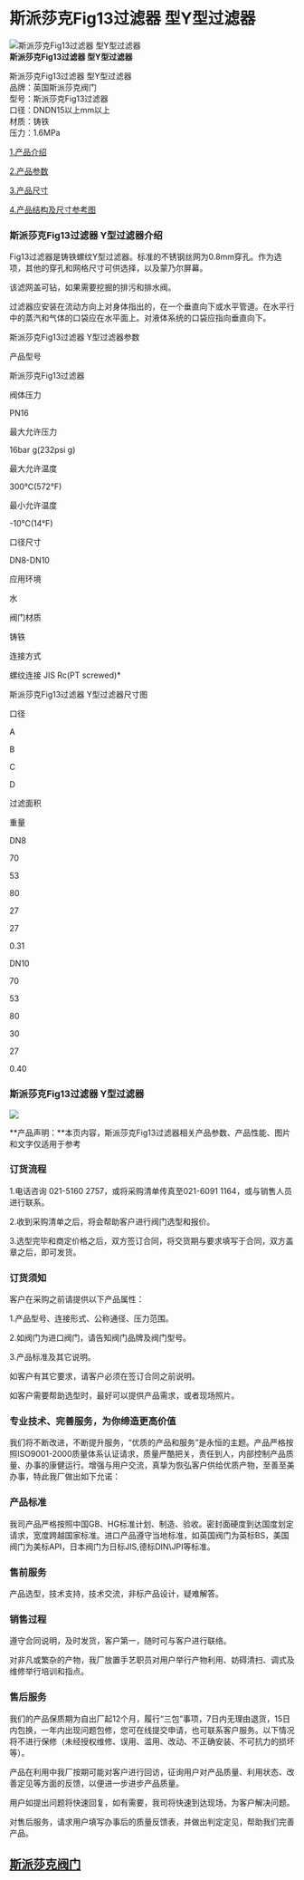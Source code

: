 
# 斯派莎克Fig13过滤器 型Y型过滤器

![斯派莎克Fig13过滤器 型Y型过滤器](/uploads/allimg/140515/1-1405152013180-L.jpg)  
**斯派莎克Fig13过滤器 型Y型过滤器**

斯派莎克Fig13过滤器 型Y型过滤器  
品牌：英国斯派莎克阀门  
型号：斯派莎克Fig13过滤器  
口径：DNDN15以上mm以上  
材质：铸铁  
压力：1.6MPa

[1.产品介绍](#1)

[2.产品参数](#2)

[3.产品尺寸](#3)

[4.产品结构及尺寸参考图](#4)

### 斯派莎克Fig13过滤器 Y型过滤器介绍

Fig13过滤器是铸铁螺纹Y型过滤器。标准的不锈钢丝网为0.8mm穿孔。作为选项，其他的穿孔和网格尺寸可供选择，以及蒙乃尔屏幕。

该滤网盖可钻，如果需要挖掘的排污和排水阀。

过滤器应安装在流动方向上对身体指出的，在一个垂直向下或水平管道。在水平行中的蒸汽和气体的口袋应在水平面上。对液体系统的口袋应指向垂直向下。

斯派莎克Fig13过滤器 Y型过滤器参数

产品型号

斯派莎克Fig13过滤器

阀体压力

PN16

最大允许压力

16bar g(232psi g)

最大允许温度

300℃(572°F)

最小允许温度

\-10℃(14°F)

口径尺寸

DN8-DN10

应用环境

水

阀门材质

铸铁

连接方式

螺纹连接 JIS Rc(PT screwed)\*

斯派莎克Fig13过滤器 Y型过滤器尺寸图

口径

A

B

C

D

过滤面积

重量

DN8

70

53

80

27

27

0.31

DN10

70

53

80

30

27

0.40

### 斯派莎克Fig13过滤器 Y型过滤器

![](/uploads/allimg/140515/1-140515195F9106.gif)

**产品声明：**本页内容，斯派莎克Fig13过滤器相关产品参数、产品性能、图片和文字仅适用于参考

### 订货流程

1.电话咨询 021-5160 2757，或将采购清单传真至021-6091 1164，或与销售人员进行联系。

2.收到采购清单之后，将会帮助客户进行阀门选型和报价。

3.选型完毕和商定价格之后，双方签订合同，将交货期与要求填写于合同，双方盖章之后，即可发货。

### 订货须知

客户在采购之前请提供以下产品属性：

1.产品型号、连接形式、公称通径、压力范围。

2.如阀门为进口阀门，请告知阀门品牌及阀门型号。

3.产品标准及其它说明。

如客户有其它要求，请客户必须在签订合同之前说明。

如客户需要帮助选型时，最好可以提供产品需求，或者现场照片。

### 专业技术、完善服务，为你缔造更高价值

我们将不断改进，不断提升服务，“优质的产品和服务”是永恒的主题。产品严格按照ISO9001-2000质量体系认证请求，质量严酷把关，责任到人，内部控制产品质量、办事的康健运行。增强与用户交流，真挚为恢弘客户供给优质产物，至善至美办事，特此我厂做出如下允诺：

### 产品标准

我司产品严格按照中国GB、HG标准计划、制造、验收。密封面硬度到达国度划定请求，宽度跨越国家标准。进口产品遵守当地标准，如英国阀门为英标BS，美国阀门为美标API，日本阀门为日标JIS,德标DIN\\JPI等标准。

### 售前服务

产品选型，技术支持，技术交流，非标产品设计，疑难解答。

### 销售过程

遵守合同说明，及时发货，客户第一，随时可与客户进行联络。

对非凡或繁杂的产物，我厂放置手艺职员对用户举行产物利用、妨碍清扫、调式及维修举行培训和指点。

### 售后服务

我们的产品保质期为自出厂起12个月，履行“三包”事项，7日内无理由退货，15日内包换，一年内出现问题包修，您可在线提交申请，也可联系客户服务。以下情况将不进行保修（未经授权维修、误用、滥用、改动、不正确安装、不可抗力的损坏等）。

产品在利用中我厂按期可能对客户进行回访，征询用户对产品质量、利用状态、改善定见等方面的反馈，以便进一步进步产品质量。

用户如提出问题将快速回复，如有需要，我司将快速到达现场，为客户解决问题。

对售后服务，请求用户填写办事后的质量反馈表，并做出判定定见，帮助我们完善产品。



## [斯派莎克阀门](#)
